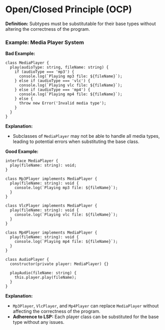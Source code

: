 # Open/Closed Principle (OCP)
**Definition:** Subtypes must be substitutable for their base types without altering the correctness of the program.

### Example: Media Player System
**Bad Example:**

```
class MediaPlayer {
  play(audioType: string, fileName: string) {
    if (audioType === 'mp3') {
      console.log(`Playing mp3 file: ${fileName}`);
    } else if (audioType === 'vlc') {
      console.log(`Playing vlc file: ${fileName}`);
    } else if (audioType === 'mp4') {
      console.log(`Playing mp4 file: ${fileName}`);
    } else {
      throw new Error('Invalid media type');
    }
  }
}

```

**Explanation:**

- Subclasses of `MediaPlayer` may not be able to handle all media types, leading to potential errors when substituting the base class.


**Good Example:**

```
interface MediaPlayer {
  play(fileName: string): void;
}

class Mp3Player implements MediaPlayer {
  play(fileName: string): void {
    console.log(`Playing mp3 file: ${fileName}`);
  }
}

class VlcPlayer implements MediaPlayer {
  play(fileName: string): void {
    console.log(`Playing vlc file: ${fileName}`);
  }
}

class Mp4Player implements MediaPlayer {
  play(fileName: string): void {
    console.log(`Playing mp4 file: ${fileName}`);
  }
}

class AudioPlayer {
  constructor(private player: MediaPlayer) {}

  playAudio(fileName: string) {
    this.player.play(fileName);
  }
}

```

**Explanation:**

- `Mp3Player`, `VlcPlayer`, and `Mp4Player` can replace `MediaPlayer` without affecting the correctness of the program.
- **Adherence to LSP:** Each player class can be substituted for the base type without any issues.
